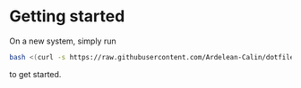 # Getting started

On a new system, simply run
```bash
bash <(curl -s https://raw.githubusercontent.com/Ardelean-Calin/dotfiles/main/.dotscripts/dotfiles)
```

to get started.
